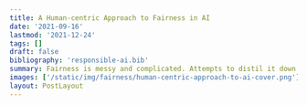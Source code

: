 ```yaml
---
title: A Human-centric Approach to Fairness in AI
date: '2021-09-16'
lastmod: '2021-12-24'
tags: []
draft: false
bibliography: 'responsible-ai.bib'
summary: Fairness is messy and complicated. Attempts to distil it down to a single metric is unhelpful and counter-productive. As business owners and model developers we should embrace the struggle in trying to apply fairness in artificial intelligence and data analytics models.
images: ['/static/img/fairness/human-centric-approach-to-ai-cover.png']
layout: PostLayout
---
```

